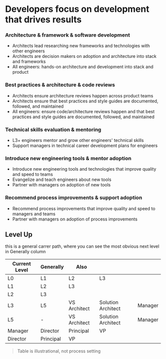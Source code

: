 # Developers focus on development that drives results

### Architecture & framework & software development
* Architects lead researching new frameworks and technologies with other engineers
* Architects are decision makers on adoption and architecture into stack and frameworks
* All engineers: hands-on architecture and development into stack and product

### Best practices & architecture & code reviews
* Architects ensure architecture reviews happen across product teams
* Architects ensure that best practices and style guides are documented, followed, and maintained
* All engineers: ensure code/architecture reviews happen and that best practices and style guides are documented, followed, and maintained

### Technical skills evaluation & mentoring
* L3+ engineers mentor and grow other engineers' technical skills
* Support managers in technical career development plans for engineers


### Introduce new engineering tools & mentor adoption
* Introduce new engineering tools and technologies that improve quality and speed to teams
* Evangelize and teach engineers about new tools
* Partner with managers on adoption of new tools


### Recommend process improvements & support adoption
* Recommend process improvements that improve quality and speed to managers and teams
* Partner with managers on adoption of process improvements

## Level Up
this is a general carrer path, where you can see the most obvious next level in Generally column 

| Current Level 	| Generally 	| Also         	|                    	|         	|
|---------------	|-----------	|--------------	|--------------------	|---------	|
| L0            	| L1        	| L2           	| L3                 	|         	|
| L1            	| L2        	| L3           	|                    	|         	|
| L2            	| L3        	|              	|                    	|         	|
| L3            	| L5        	| VS Architect 	| Solution Architect 	| Manager 	|
| L5            	| -         	| VS Architect 	| Solution Architect 	| Manager 	|
| Manager       	| Director  	| Principal    	| VP                 	|         	|
| Director      	| Principal 	| VP           	|                    	|         	|

> Table is illustrational, not process setting